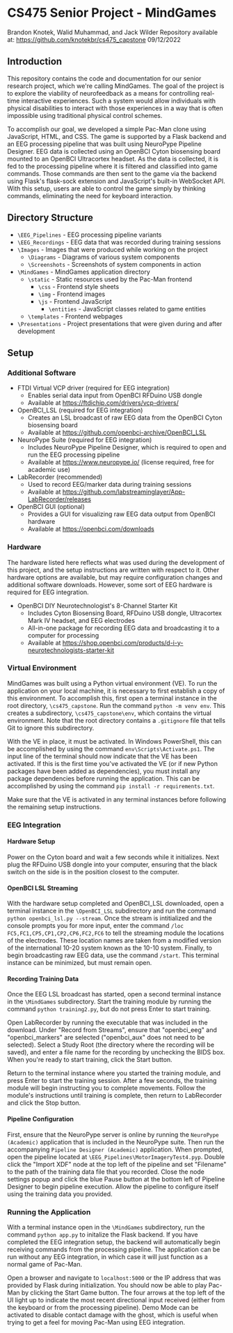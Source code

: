 # CS475 Senior Project - MindGames
Brandon Knotek, Walid Muhammad, and Jack Wilder
Repository available at: https://github.com/knotekbr/cs475_capstone
09/12/2022

## Introduction
This repository contains the code and documentation for our senior research project, which we're calling MindGames. The goal of the project is to explore the viability of neurofeedback as a means for controlling real-time interactive experiences. Such a system would allow individuals with physical disabilities to interact with those experiences in a way that is often impossible using traditional physical control schemes.

To accomplish our goal, we developed a simple Pac-Man clone using JavaScript, HTML, and CSS. The game is supported by a Flask backend and an EEG processing pipeline that was built using NeuroPype Pipeline Designer. EEG data is collected using an OpenBCI Cyton biosensing board mounted to an OpenBCI Ultracortex headset. As the data is collected, it is fed to the processing pipeline where it is filtered and classified into game commands. Those commands are then sent to the game via the backend using Flask's flask-sock extension and JavaScript's built-in WebSocket API. With this setup, users are able to control the game simply by thinking commands, eliminating the need for keyboard interaction.

## Directory Structure
- `\EEG_Pipelines` - EEG processing pipeline variants
- `\EEG_Recordings` - EEG data that was recorded during training sessions
- `\Images` - Images that were produced while working on the project
    - `\Diagrams` - Diagrams of various system components
    - `\Screenshots` - Screenshots of system components in action
- `\MindGames` - MindGames application directory
    - `\static` - Static resources used by the Pac-Man frontend
        - `\css` - Frontend style sheets
        - `\img` - Frontend images
        - `\js` - Frontend JavaScript
            - `\entities` - JavaScript classes related to game entities
    - `\templates` - Frontend webpages
- `\Presentations` - Project presentations that were given during and after development

## Setup
### Additional Software
- FTDI Virtual VCP driver (required for EEG integration)
    - Enables serial data input from OpenBCI RFDuino USB dongle
    - Available at https://ftdichip.com/drivers/vcp-drivers/
- OpenBCI_LSL (required for EEG integration)
    - Creates an LSL broadcast of raw EEG data from the OpenBCI Cyton biosensing board
    - Available at https://github.com/openbci-archive/OpenBCI_LSL
- NeuroPype Suite (required for EEG integration)
    - Includes NeuroPype Pipeline Designer, which is required to open and run the EEG processing pipeline
    - Available at https://www.neuropype.io/ (license required, free for academic use)
- LabRecorder (recommended)
    - Used to record EEG/marker data during training sessions
    - Available at https://github.com/labstreaminglayer/App-LabRecorder/releases
- OpenBCI GUI (optional)
    - Provides a GUI for visualizing raw EEG data output from OpenBCI hardware
    - Available at https://openbci.com/downloads

### Hardware
The hardware listed here reflects what was used during the development of this project, and the setup instructions are written with respect to it. Other hardware options are available, but may require configuration changes and additional software downloads. However, some sort of EEG hardware is required for EEG integration.

- OpenBCI DIY Neurotechnologist's 8-Channel Starter Kit
    - Includes Cyton Biosensing Board, RFDuino USB dongle, Ultracortex Mark IV headset, and EEG electrodes
    - All-in-one package for recording EEG data and broadcasting it to a computer for processing
    - Available at https://shop.openbci.com/products/d-i-y-neurotechnologists-starter-kit

### Virtual Environment
MindGames was built using a Python virtual environment (VE). To run the application on your local machine, it is necessary to first establish a copy of this environment. To accomplish this, first open a terminal instance in the root directory, `\cs475_capstone`. Run the command `python -m venv env`. This creates a subdirectory, `\cs475_capstone\env`, which contains the virtual environment. Note that the root directory contains a `.gitignore` file that tells Git to ignore this subdirectory.

With the VE in place, it must be activated. In Windows PowerShell, this can be accomplished by using the command `env\Scripts\Activate.ps1`. The input line of the terminal should now indicate that the VE has been activated. If this is the first time you've activated the VE (or if new Python packages have been added as dependencies), you must install any package dependencies before running the application. This can be accomplished by using the command `pip install -r requirements.txt`.

Make sure that the VE is activated in any terminal instances before following the remaining setup instructions.

### EEG Integration
#### Hardware Setup
Power on the Cyton board and wait a few seconds while it initializes. Next plug the RFDuino USB dongle into your computer, ensuring that the black switch on the side is in the position closest to the computer.

#### OpenBCI LSL Streaming
With the hardware setup completed and OpenBCI_LSL downloaded, open a terminal instance in the `\OpenBCI_LSL` subdirectory and run the command `python openbci_lsl.py --stream`. Once the stream is intitialized and the console prompts you for more input, enter the command `/loc FC5,FC1,CP5,CP1,CP2,CP6,FC2,FC6` to tell the streaming module the locations of the electrodes. These location names are taken from a modified version of the international 10-20 system known as the 10-10 system. Finally, to begin broadcasting raw EEG data, use the command `/start`. This terminal instance can be minimized, but must remain open.

#### Recording Training Data
Once the EEG LSL broadcast has started, open a second terminal instance in the `\MindGames` subdirectory. Start the training module by running the command `python training2.py`, but do not press Enter to start training.

Open LabRecorder by running the executable that was included in the download. Under "Record from Streams", ensure that "openbci_eeg" and "openbci_markers" are selected ("openbci_aux" does not need to be selected). Select a Study Root (the directory where the recording will be saved), and enter a file name for the recording by unchecking the BIDS box. When you're ready to start training, click the Start button.

Return to the terminal instance where you started the training module, and press Enter to start the training session. After a few seconds, the training module will begin instructing you to complete movements. Follow the module's instructions until training is complete, then return to LabRecorder and click the Stop button.

#### Pipeline Configuration
First, ensure that the NeuroPype server is online by running the `NeuroPype (Academic)` application that is included in the NeuroPype suite. Then run the accompanying `Pipeline Designer (Academic)` application. When prompted, open the pipeline located at `\EEG_Pipelines\MotorImageryTest4.pyp`. Double click the "Import XDF" node at the top left of the pipeline and set "Filename" to the path of the training data file that you recorded. Close the node settings popup and click the blue Pause button at the bottom left of Pipeline Designer to begin pipeline execution. Allow the pipeline to configure itself using the training data you provided.

### Running the Application
With a terminal instance open in the `\MindGames` subdirectory, run the command `python app.py` to initalize the Flask backend. If you have completed the EEG integration setup, the backend will automatically begin receiving commands from the processing pipeline. The application can be run without any EEG integration, in which case it will just function as a normal game of Pac-Man.

Open a browser and navigate to `localhost:5000` or the IP address that was provided by Flask during initialization. You should now be able to play Pac-Man by clicking the Start Game button. The four arrows at the top left of the UI light up to indicate the most recent directional input received (either from the keyboard or from the processing pipeline). Demo Mode can be activated to disable contact damage with the ghost, which is useful when trying to get a feel for moving Pac-Man using EEG integration.
